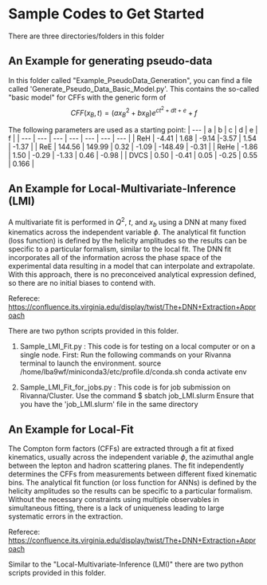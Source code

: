# Sample Codes to Get Started

There are three directories/folders in this folder


## An Example for generating pseudo-data

   In this folder called "Example_PseudoData_Generation", you can find a file called 'Generate_Pseudo_Data_Basic_Model.py'.
   This contains the so-called "basic model" for CFFs with the generic form of
   $$CFF(x_B,t) = (a x_B^2 + b x_B) e^{ct^2 + dt + e}+f $$

   The following parameters are used as a starting point:
   | --- | a | b | c | d | e | f |
   | --- | --- | --- | --- | --- | --- | --- |
   | ReH | -4.41 | 1.68 | -9.14 |-3.57 | 1.54 | -1.37 |
   | ReE | 144.56 | 149.99 | 0.32 | -1.09 | -148.49 | -0.31 |
   | ReHe |  -1.86 | 1.50 | -0.29 | -1.33 | 0.46 | -0.98 |
   | DVCS | 0.50  | -0.41 | 0.05 | -0.25 | 0.55 | 0.166 |


## An Example for Local-Multivariate-Inference (LMI)

A multivariate fit is performed in $Q^2$, $t$, and $x_b$ using a DNN at many fixed kinematics across the independent variable $\phi$. 
The analytical fit function (loss function) is defined by the helicity amplitudes so the results can be specific to a particular formalism, similar to the local fit. 
The DNN fit incorporates all of the information across the phase space of the experimental data resulting in a model that can interpolate and extrapolate. 
With this approach, there is no preconceived analytical expression defined, so there are no initial biases to contend with.

Referece: https://confluence.its.virginia.edu/display/twist/The+DNN+Extraction+Approach

There are two python scripts provided in this folder.

1. Sample_LMI_Fit.py : This code is for testing on a local computer or on a single node.
   First: Run the following commands on your Rivanna terminal to launch the environment.
   source /home/lba9wf/miniconda3/etc/profile.d/conda.sh 
   conda activate env

2. Sample_LMI_Fit_for_jobs.py : This code is for job submission on Rivanna/Cluster.
   Use the command $ sbatch job_LMI.slurm
   Ensure that you have the 'job_LMI.slurm' file in the same directory
   

## An Example for Local-Fit
The Compton form factors (CFFs) are extracted through a fit at fixed kinematics, usually across the independent variable $\phi$, the azimuthal angle between the lepton and hadron scattering planes. 
The fit independently determines the CFFs from measurements between different fixed kinematic bins. 
The analytical fit function (or loss function for ANNs) is defined by the helicity amplitudes so the results can be specific to a particular formalism. 
Without the necessary constraints using multiple observables in simultaneous fitting, there is a lack of uniqueness leading to large systematic errors in the extraction.

Referece: https://confluence.its.virginia.edu/display/twist/The+DNN+Extraction+Approach

Similar to the "Local-Multivariate-Inference (LMI)" there are two python scripts provided in this folder.
